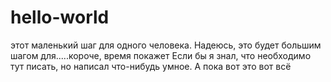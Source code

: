 # hello-world
этот маленький шаг для одного человека. Надеюсь, это будет большим шагом для.....короче, время покажет
Если бы я знал,  что необходимо тут писать, но написал что-нибудь умное. А пока вот это вот всё
